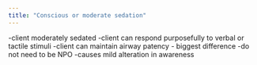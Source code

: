 ```yaml
---
title: "Conscious or moderate sedation"
---
```

-client moderately sedated
-client can respond purposefully to verbal or tactile stimuli
-client can maintain airway patency - biggest difference
-do not need to be NPO
-causes mild alteration in awareness

